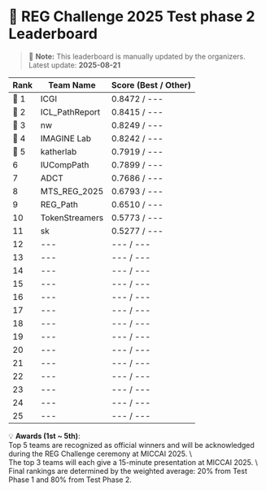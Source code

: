 # 🏅 REG Challenge 2025 Test phase 2 Leaderboard

> 📌 **Note:** This leaderboard is manually updated by the organizers.  
> Latest update: **2025-08-21**

| Rank | Team Name        | Score (Best / Other) |
|------|------------------|--------------------|
| 🥇 1 | ICGI          | 0.8472 / ---        |
| 🥈 2 | ICL_PathReport          | 0.8415 / ---        |
| 🥉 3 | nw          | 0.8249 / ---        |
| 🏅 4 | IMAGINE Lab          | 0.8242 / ---        |
| 🏅 5 | katherlab          | 0.7919 / ---        |
| 6    | IUCompPath          | 0.7899 / ---        |
| 7    | ADCT          | 0.7686 / ---        |
| 8    | MTS_REG_2025          | 0.6793 / ---        |
| 9    | REG_Path          | 0.6510 / ---        |
| 10    | TokenStreamers          | 0.5773 / ---        |
| 11   | sk          | 0.5277 / ---        |
| 12   | ---          | --- / ---        |
| 13   | ---          | --- / ---        |
| 14   | ---          | --- / ---        |
| 15   | ---          | --- / ---        |
| 16   | ---          | --- / ---        |
| 17   | ---          | --- / ---        |
| 18   | ---          | --- / ---        |
| 19   | ---          | --- / ---        |
| 20   | ---          | --- / ---        |
| 21   | ---          | --- / ---        |
| 22   | ---          | --- / ---        |
| 23   | ---          | --- / ---        |
| 24   | ---          | --- / ---        |
| 25   | ---          | --- / ---        |


💡 **Awards (1st ~ 5th)**:  
Top 5 teams are recognized as official winners and will be acknowledged during the REG Challenge ceremony at MICCAI 2025. \\  
The top 3 teams will each give a 15-minute presentation at MICCAI 2025. \\  
Final rankings are determined by the weighted average: 20% from Test Phase 1 and 80% from Test Phase 2.  

